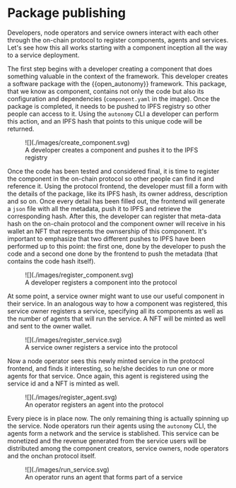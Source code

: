 # Package publishing

Developers, node operators and service owners interact with each other through the on-chain protocol to register components, agents and services. Let's see how this all works starting with
a component inception all the way to a service deployment.

The first step begins with a developer creating a component that does something valuable in the context of the framework. This developer creates a software package with the {{open_autonomy}}
framework. This package, that we know as component, contains not only the code but also its configuration and dependencies (```component.yaml``` in the image). Once the package is completed,
it needs to be pushed to IPFS registry so other people can access to it. Using the ```autonomy``` CLI a developer can perform this action, and an IPFS hash that
points to this unique code will be returned.

<figure markdown>
![](./images/create_component.svg)
<figcaption>A developer creates a component and pushes it to the IPFS registry</figcaption>
</figure>

Once the code has been tested and considered final, it is time to register the component in the on-chain protocol so other people can find it and reference it. Using the protocol frontend, the developer must fill a form with
the details of the package, like its IPFS hash, its owner address, description and so on. Once every detail has been filled out, the frontend will generate a ```json```
file with all the metadata, push it to IPFS and retrieve the corresponding hash. After this, the developer can register that meta-data hash on the on-chain protocol and the component
owner will receive in his wallet an NFT that represents the ownsership of this component. It's important to emphasize that two different pushes to IPFS have been
performed up to this point: the first one, done by the developer to push the code and a second one done by the frontend to push the metadata (that contains the code hash itself).

<figure markdown>
![](./images/register_component.svg)
<figcaption>A developer registers a component into the protocol</figcaption>
</figure>

At some point, a service owner might want to use our useful component in their service. In an analogous way to how a component was registered, this service owner
registers a service, specifying all its components as well as the number of agents that will run the service. A NFT will be minted as well and sent to the owner wallet.

<figure markdown>
![](./images/register_service.svg)
<figcaption>A service owner registers a service into the protocol</figcaption>
</figure>

Now a node operator sees this newly minted service in the protocol frontend, and finds it interesting, so he/she decides to run one or more agents for that service.
Once again, this agent is registered using the service id and a NFT is minted as well.

<figure markdown>
![](./images/register_agent.svg)
<figcaption>An operator registers an agent into the protocol</figcaption>
</figure>

Every piece is in place now. The only remaining thing is actually spinning up the service. Node operators run their agents using the ```autonomy``` CLI, the agents
form a network and the service is stablished. This service can be monetized and the revenue generated from the service users will be distributed among the component creators, service owners, node operators and the onchan protocol itself.

<figure markdown>
![](./images/run_service.svg)
<figcaption>An operator runs an agent that forms part of a service</figcaption>
</figure>